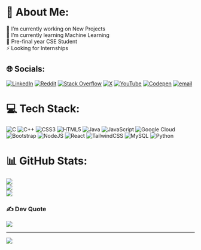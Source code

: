 # 💫 About Me:
🔭 I’m currently working on New Projects<br>🌱 I’m currently learning Machine Learning<br>💬 Pre-final year CSE Student<br>⚡ Looking for Internships


## 🌐 Socials:
[![LinkedIn](https://img.shields.io/badge/LinkedIn-%230077B5.svg?logo=linkedin&logoColor=white)](https://linkedin.com/in/pratham-uk07) [![Reddit](https://img.shields.io/badge/Reddit-%23FF4500.svg?logo=Reddit&logoColor=white)](https://reddit.com/user/GovernmentChance9464) [![Stack Overflow](https://img.shields.io/badge/-Stackoverflow-FE7A16?logo=stack-overflow&logoColor=white)](https://stackoverflow.com/users/29695430) [![X](https://img.shields.io/badge/X-black.svg?logo=X&logoColor=white)](https://x.com/XProtector_) [![YouTube](https://img.shields.io/badge/YouTube-%23FF0000.svg?logo=YouTube&logoColor=white)](https://youtube.com/@ACE-nv9od) [![Codepen](https://img.shields.io/badge/Codepen-000000?logo=codepen&logoColor=white)](https://codepen.io/aceop) [![email](https://img.shields.io/badge/Email-D14836?logo=gmail&logoColor=white)](mailto:prathamhld99@gmail.com) 

# 💻 Tech Stack:
![C](https://img.shields.io/badge/c-%2300599C.svg?style=for-the-badge&logo=c&logoColor=white) ![C++](https://img.shields.io/badge/c++-%2300599C.svg?style=for-the-badge&logo=c%2B%2B&logoColor=white) ![CSS3](https://img.shields.io/badge/css3-%231572B6.svg?style=for-the-badge&logo=css3&logoColor=white) ![HTML5](https://img.shields.io/badge/html5-%23E34F26.svg?style=for-the-badge&logo=html5&logoColor=white) ![Java](https://img.shields.io/badge/java-%23ED8B00.svg?style=for-the-badge&logo=openjdk&logoColor=white) ![JavaScript](https://img.shields.io/badge/javascript-%23323330.svg?style=for-the-badge&logo=javascript&logoColor=%23F7DF1E) ![Google Cloud](https://img.shields.io/badge/GoogleCloud-%234285F4.svg?style=for-the-badge&logo=google-cloud&logoColor=white) ![Bootstrap](https://img.shields.io/badge/bootstrap-%238511FA.svg?style=for-the-badge&logo=bootstrap&logoColor=white) ![NodeJS](https://img.shields.io/badge/node.js-6DA55F?style=for-the-badge&logo=node.js&logoColor=white) ![React](https://img.shields.io/badge/react-%2320232a.svg?style=for-the-badge&logo=react&logoColor=%2361DAFB) ![TailwindCSS](https://img.shields.io/badge/tailwindcss-%2338B2AC.svg?style=for-the-badge&logo=tailwind-css&logoColor=white) ![MySQL](https://img.shields.io/badge/mysql-4479A1.svg?style=for-the-badge&logo=mysql&logoColor=white) ![Python](https://img.shields.io/badge/python-3670A0?style=for-the-badge&logo=python&logoColor=ffdd54)
# 📊 GitHub Stats:
![](https://github-readme-stats.vercel.app/api?username=Pratham&theme=dark&hide_border=false&include_all_commits=false&count_private=true)<br/>
![](https://github-readme-streak-stats.herokuapp.com/?user=Pratham&theme=dark&hide_border=false)<br/>
![](https://github-readme-stats.vercel.app/api/top-langs/?username=Pratham&theme=dark&hide_border=false&include_all_commits=false&count_private=false&layout=compact)

### ✍️ Dev Quote
![](https://quotes-github-readme.vercel.app/api?type=horizontal&theme=radical)

---
[![](https://visitcount.itsvg.in/api?id=Pratham&icon=0&color=0)](https://visitcount.itsvg.in)

<!-- Proudly created with GPRM ( https://gprm.itsvg.in ) -->
